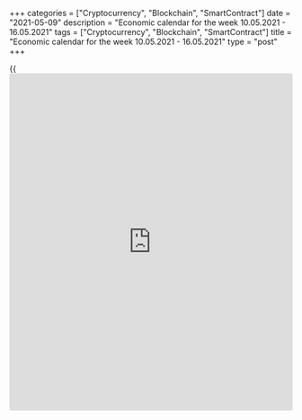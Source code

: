 +++
categories = ["Cryptocurrency", "Blockchain", "SmartContract"]
date = "2021-05-09"
description = "Economic calendar for the week 10.05.2021 - 16.05.2021"
tags = ["Cryptocurrency", "Blockchain", "SmartContract"]
title = "Economic calendar for the week 10.05.2021 - 16.05.2021"
type = "post"
+++

{{<iframe id="large-banner" src="https://www.bounty.group/#slide=8.0" width="100%" height="600" scrolling="no" style="border: 0px solid rgb(216, 221, 230); border-radius: 3px;">}}

2021-05-09

2021-05-09

Economic [calendar](https://www.fintechee.com/web-trader/) for the week 10.05.2021 – 16.05.2021Jana Kane

##  **Review of the main events of the Forex economic [calendar](https://www.fintechee.com/web-trader/) for the
next trading week (10.05.2021 – 16.05.2021)**

 **Trading on key Forex [news](https://www.letsplayfx.com/blog/forex-news-website/): next week we expect the publication of
important macro statistics from Australia, China, the UK, Germany, the
United States, as well as speeches by the heads of the central banks of
the UK and Canada.**

The dollar fell sharply last Friday after the release of data from the
US labor market that did not meet the expectations. The country's Labor
Ministry reported that the number of non-farm jobs in April rose by
266,000 (forecast was +978,000), while unemployment, instead of the
expected decline, rose to 6.1% from 6% in March.

The expectations of the soon upcoming curtailing of the Fed's stimulus
program amid rapid improvement in economic data and rising inflation
have now declined significantly.

Obviously, the Fed's caution amid growing optimism in the economy was
justified.

President of the Federal Reserve Bank of Minneapolis Neel Kashkari,
speaking on Bloomberg after Friday's employment report, noted that
planning for monetary [policy](https://www.fintechee.com/policy/) should be based on evidence, not forecasts.

The DXY dollar index fell by 1.1% last week, thus declining to February
levels. At the same time, the American stock indices closed the last
week with another gain. Despite the weak data from the labor market,
[investor](https://www.fintechee.com/tutorial-for-forex-trading/investor-mode/)s are optimistic about the prospects for the American economy,
and the weak report from the Ministry of Labor only adds to their
confidence that the leaders of the Fed, as promised earlier, will not
begin to curtail the stimulus program and will not start raising
interest rates before the end of 2023.

Next week, financial market participants will pay attention to the
publication of important macro statistics from Australia, China, the UK,
Germany, the United States, as well as to the speeches of the heads of
the central banks of the UK and Canada.

 **Traders should pay attention to the publication of the following
macro indicators:**

 ***during the coming week, new events may be added to the [calendar](https://www.fintechee.com/web-trader/) and
/ or some scheduled events may be canceled**

 ****GMT time**

###  **Monday, May 10**

###  **01:30 AUD Retail Sales Index**

This indicator is published monthly by the Australian Bureau of
Statistics and estimates total retail sales. The index is often
considered an indicator of consumer confidence and reflects the health
of the retail sector in the near term. A rise in the index is usually
positive for the AUD; a decrease in the indicator will negatively affect
the AUD. The previous value of the index (for February) was -0.8%. If
the data turns out to be weaker than the previous value, the AUD may
sharply decline in the short term; if they are above the previous
values, the AUD is likely to strengthen. Forecast: +1.4% in March.

###  **Tuesday, May 11**

###  **01:30 CNY Consumer Price Index (CPI)**

The National Bureau of Statistics of China will release another monthly
data reflecting the dynamics of consumer prices in China. The rise in
consumer prices could trigger an acceleration in inflation, which could
force the People's Bank of China to take measures aimed at tightening
fiscal [policy](https://www.fintechee.com/policy/). Increased growth in consumer inflation may cause
appreciation of the yuan, while a weak result will put pressure on the
yuan.

China's economy, according to various estimates, is already the largest
in the world, pushing the US economy into second place. Therefore, the
publication of important macroeconomic indicators of this country has a
significant impact on world financial markets, primarily on the
positions of the yuan, other Asian currencies, the dollar, commodity
currencies, as well as on Chinese and Asian stock indices. China is the
largest buyer of raw materials and a supplier of a wide range of
finished products to the world commodity market.

In January 2021, the growth of the consumer inflation index was +1.0%
(-0.3% in annual [terms](https://www.fintechee.com/terms/)), and in February +0.6% (-0.2% in annual [terms](https://www.fintechee.com/terms/)).

Deterioration of macroeconomic indicators, including a decrease in
consumer inflation, may negatively affect the positions of the yuan, as
well as commodity currencies such as the Canadian, Australian, and New
Zealand dollars. To a greater extent, this concerns the Australian
dollar, since China is Australia's largest trade and economic partner.

According to the forecast, the consumer price index is expected to
decline in April by -0.2%, but an increase of +1.0% in annual [terms](https://www.fintechee.com/terms/).

The growth of the consumer inflation index will positively affect the
quotes of the yuan, as well as commodity currencies, primarily the
Australian dollar. However, a relative decline in CPI may negatively
affect them.

###  **14:30 GBP Speech by Head of the Bank of England Andrew Bailey**

Financial market participants expect Andrew Bailey to clarify the
situation regarding the further [policy](https://www.fintechee.com/policy/) of the UK central bank.
Volatility during the speech of the head of the Bank of England usually
rises sharply in the quotes of the pound and the London Stock Exchange
FTSE index if he gives any hints of tightening or easing of the Bank of
England's monetary [policy](https://www.fintechee.com/policy/). Perhaps Andrew Bailey will also provide
clarification on the Bank of England's decision on the interest rate
last week and will touch on the state and prospects of the British
economy after Brexit and the partial lifting of quarantine restrictions
due to the coronavirus. If Bailey does not touch on monetary [policy](https://www.fintechee.com/policy/)
issues, the reaction to his speech will be weak.

###  **Wednesday, May 12**

###  **06:00 GBP UK GDP for Q1 (preliminary estimate)**

GDP is considered to be an indicator of the overall health of the
British economy. The upward trend in GDP is considered positive for the
GBP. The UK's GDP was one of the highest in the world until 2016, when
the Brexit referendum was held. In the future, its growth slowed down,
and with the onset of the global coronavirus pandemic, the growth rate
of the British GDP went into negative territory altogether.

The UK GDP is forecast to grow 0.5% in Q1 2021 (after falling -19.8% in
Q2 and rising + 1.3% in Q4 2020). The main factors that can force the
Bank of England to keep rates low are weak GDP and labor market growth,
as well as low consumer spending. If the GDP data turns out to be worse
than the forecast, it will put downward pressure on the pound. Strong
GDP report will strengthen the pound.

###  **06:00 EUR Harmonized Index of Consumer Prices (HICP) in Germany
(final release)**

This index is published by the EU Statistical Office and is calculated
on the basis of a statistical method agreed between all EU countries. It
is an indicator for assessing inflation used by the Governing Council of
the ECB to assess the level of price stability. A positive result
strengthens the EUR, a negative one weakens it.

The preliminary estimate for April was: +2.1% (against +2.0% in March,
+1.6% in January and February, -0.7% in December and negative values
​​in the second half of 2020) in annual [terms](https://www.fintechee.com/terms/). If the data turn out to
be better than the forecast, the euro may strengthen in the short term.
The growth of the indicator is a positive factor for the euro. The data
indicate that inflation in Germany is accelerating, which is positive
for the euro. The data worse than the forecast and the previous value
will negatively affect the euro.

###  **09:00 GBP Speech by Head of the Bank of England Andrew Bailey**

Volatility during the speech of the head of the Bank of England usually
rises sharply in the quotes of the pound and the London Stock Exchange
FTSE index if he gives any hints of tightening or easing of the Bank of
England's monetary [policy](https://www.fintechee.com/policy/). Perhaps Andrew Bailey will also provide
clarification on the Bank of England's decision on the interest rate
last week and will touch on the state and prospects of the British
economy after Brexit and the partial lifting of quarantine restrictions
due to the coronavirus. If Bailey does not touch on monetary [policy](https://www.fintechee.com/policy/)
issues, the reaction to his speech will be weak.

###  **12:30 USD Consumer Price Index (excluding food and energy)**

Consumer Price Index (CPI) determines the change in prices of a selected
basket of goods and services for a given period and is a key indicator
for assessing inflation and changes in consumer preferences. Food and
energy have been excluded from this indicator to provide a more accurate
estimate. A high value strengthens the US dollar, while a value weakens
it. In March 2021, the value of the indicator was at +0.3% (+1.6% in
annual [terms](https://www.fintechee.com/terms/)). Forecast for April: +0.3% and +2.3% (in annual [terms](https://www.fintechee.com/terms/)),
which indicates some improvement in the situation after the fall of the
index in March and April 2020 amid the coronavirus pandemic. If the data
turns out to be weaker than the forecast, the dollar is likely to
respond with a short-term decline. Better-than-forecast data will
strengthen the dollar.

###  **Thursday, May 13**

In most European countries, banks will be closed for the celebration of
the Catholic Ascension Day. Trading volumes will be reduced.

###  **15:00 CAD Speech by Tiff Macklem, Governor of the Bank of
Canada**

The Canadian economy, as well as the entire global economy, slowed down
in 2020 due to the coronavirus pandemic. Earlier, Tiff Macklem said that
the Canadian economy is quite stable. However, the situation has changed
rapidly, and not for the better. It will be interesting now to hear
Macklem's opinion on the sustainability of the Canadian economy and the
monetary [policy](https://www.fintechee.com/policy/) of the central bank.

If Macklem touches on the topic of the monetary [policy](https://www.fintechee.com/policy/) of the Bank of
Canada, the volatility in the quotes of the Canadian dollar will rise
sharply. His tough tone will help strengthen the Canadian dollar. The
soft rhetoric of Macklem's speech and the propensity for soft monetary
[policy](https://www.fintechee.com/policy/) will negatively affect the CAD quotes.

Probably, he can also provide some guidelines for [investor](https://www.fintechee.com/tutorial-for-forex-trading/investor-mode/)s on the eve
of the next meeting of the Bank of Canada, which will be held on June 9.

###  **16:00 GBP Speech by Head of the Bank of England Andrew Bailey**

Volatility during the speech of the head of the Bank of England usually
rises sharply in the quotes of the pound and the London Stock Exchange
FTSE index if he gives any hints of tightening or easing of the Bank of
England's monetary [policy](https://www.fintechee.com/policy/). Perhaps Andrew Bailey will also provide
clarification on the Bank of England's decision on the interest rate
last week and will touch on the state and prospects of the British
economy after Brexit and the partial lifting of quarantine restrictions
due to the coronavirus. If Bailey does not touch on monetary [policy](https://www.fintechee.com/policy/)
issues, the reaction to his speech will be weak.

###  **Friday, May 14**

###  **12:30 USD Retail sales. Retail control group**

This report (Retail Sales) reflects the total sales of retailers of all
sizes and types. Changes in retail sales are the main indicator of
consumer spending. The report is a leading indicator, and in the future
the data may be greatly revised. A high result strengthens the US
dollar, a low one weakens it. A relative decrease in the indicator may
have a short-term negative impact on the dollar, while an increase in
the indicator will have a positive effect on the USD. In the previous
month (March), the indicator increased by +9.7% (after rising by +7.6%
in January and falling by -2.9% in February), which indicates that the
improvement in this sector of the American economy is still unstable
after partial lifting of strict quarantine restrictive measures in a
number of states. Outlook for April: +1.0%, which is likely to have a
positive effect on the USD if the forecast is confirmed.

Retail sales is the leading indicator of consumer spending in the United
States showing changes in retail sales. The Retail Control Group metric
measures volume across the entire retail industry and is used to
calculate price indices for most products. A strong result strengthens
the US dollar, and vice versa, a weak report weakens the dollar. A
slight increase in indicators is unlikely to accelerate the growth of
the dollar. The data worse than the values ​​of the previous period
(+6.9% in March, -3.5% in February, +8.7% in January) may negatively
affect the dollar in the short term. Forecast for April: +0.8%.

###  **14:00 USD University of Michigan Consumer Confidence Index
(preliminary release)**

This indicator reflects the confidence of American consumers in the
economic development of the country. A high level indicates economic
growth, while a low level indicates stagnation. Previous values ​​of the
indicator: 88.3 in April, 84.9 in March, 76.8 in February, 79.0 in
January 2021. An increase in the indicator will strengthen the USD,
while a decrease in the value will weaken the dollar. This indicator is
expected to be released in May with a value of 89.5. There is a steady
trend towards a gradual recovery in the growth of the indicator, which
is positive for the USD. The data worse than the forecast may negatively
affect the dollar in the short term.

## Price chart of GBPUSD in real time mode

The content of this article reflects the author’s opinion and does not
necessarily reflect the official position of LiteForex. The material
published on this page is provided for informational purposes only and
should not be considered as the provision of investment advice for the
purposes of Directive 2004/39/EC.

Rate this article:

{{value}}

( {{count}} {{title}} )